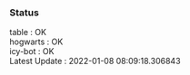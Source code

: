 ### Status


table : OK  
hogwarts : OK  
icy-bot : OK  
Latest Update : 2022-01-08 08:09:18.306843
